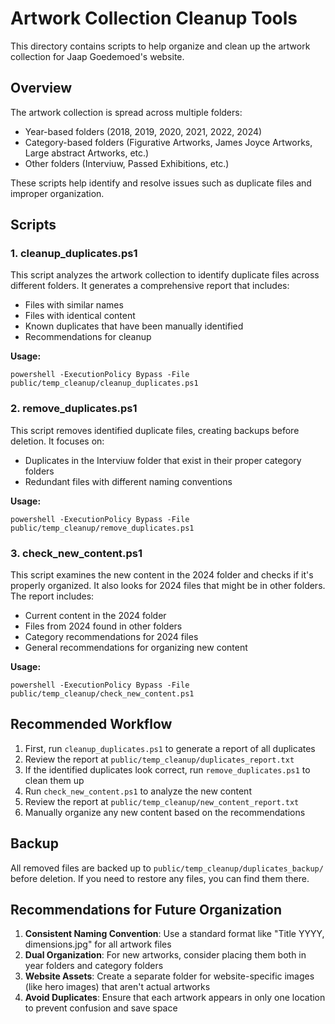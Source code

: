 # Artwork Collection Cleanup Tools

This directory contains scripts to help organize and clean up the artwork collection for Jaap Goedemoed's website.

## Overview

The artwork collection is spread across multiple folders:
- Year-based folders (2018, 2019, 2020, 2021, 2022, 2024)
- Category-based folders (Figurative Artworks, James Joyce Artworks, Large abstract Artworks, etc.)
- Other folders (Interviuw, Passed Exhibitions, etc.)

These scripts help identify and resolve issues such as duplicate files and improper organization.

## Scripts

### 1. cleanup_duplicates.ps1

This script analyzes the artwork collection to identify duplicate files across different folders. It generates a comprehensive report that includes:
- Files with similar names
- Files with identical content
- Known duplicates that have been manually identified
- Recommendations for cleanup

**Usage:**
```
powershell -ExecutionPolicy Bypass -File public/temp_cleanup/cleanup_duplicates.ps1
```

### 2. remove_duplicates.ps1

This script removes identified duplicate files, creating backups before deletion. It focuses on:
- Duplicates in the Interviuw folder that exist in their proper category folders
- Redundant files with different naming conventions

**Usage:**
```
powershell -ExecutionPolicy Bypass -File public/temp_cleanup/remove_duplicates.ps1
```

### 3. check_new_content.ps1

This script examines the new content in the 2024 folder and checks if it's properly organized. It also looks for 2024 files that might be in other folders. The report includes:
- Current content in the 2024 folder
- Files from 2024 found in other folders
- Category recommendations for 2024 files
- General recommendations for organizing new content

**Usage:**
```
powershell -ExecutionPolicy Bypass -File public/temp_cleanup/check_new_content.ps1
```

## Recommended Workflow

1. First, run `cleanup_duplicates.ps1` to generate a report of all duplicates
2. Review the report at `public/temp_cleanup/duplicates_report.txt`
3. If the identified duplicates look correct, run `remove_duplicates.ps1` to clean them up
4. Run `check_new_content.ps1` to analyze the new content
5. Review the report at `public/temp_cleanup/new_content_report.txt`
6. Manually organize any new content based on the recommendations

## Backup

All removed files are backed up to `public/temp_cleanup/duplicates_backup/` before deletion. If you need to restore any files, you can find them there.

## Recommendations for Future Organization

1. **Consistent Naming Convention**: Use a standard format like "Title YYYY, dimensions.jpg" for all artwork files
2. **Dual Organization**: For new artworks, consider placing them both in year folders and category folders
3. **Website Assets**: Create a separate folder for website-specific images (like hero images) that aren't actual artworks
4. **Avoid Duplicates**: Ensure that each artwork appears in only one location to prevent confusion and save space
